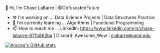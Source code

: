 👋 Hi, I’m Chase LaBarre | @ObfuscatedFuture
- ⚒ I'm working on ... Data Science Projects | Data Structures Practice
- 🌱 I’m currently learning ... Algorithms | Functional Programming
- 📫 How to reach me ... LinkedIn: https://www.linkedin.com/in/chase-labarre-671b862ba | Discord: Awesome_Wow | clabarre@umd.edu

[![Anurag's GitHub stats](https://github-readme-stats.vercel.app/api?username=ObfuscatedFuture&theme=radical)](https://github.com/anuraghazra/github-readme-stats)
